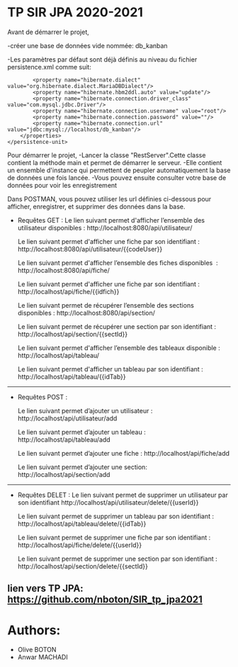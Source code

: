 # TP SIR JPA 2020-2021 

Avant de démarrer le projet,

 -créer une base de données vide nommée: db_kanban
 
 -Les paramètres par défaut sont déjà définis au niveau du fichier persistence.xml
 comme suit:
   <persistence-unit name="dev" transaction-type="RESOURCE_LOCAL">
        <!-- <class>org.hibernate.ejb.test.Cat</class> -->
        <!--  <class>org.hibernate.ejb.test.Distributor</class> -->
        <!--  <class>org.hibernate.ejb.test.Item</class> -->
        <properties>
            <property name="hibernate.show_sql" value="true"/>

            <property name="hibernate.dialect" value="org.hibernate.dialect.MariaDBDialect"/>
            <property name="hibernate.hbm2ddl.auto" value="update"/>
            <property name="hibernate.connection.driver_class" value="com.mysql.jdbc.Driver"/>
            <property name="hibernate.connection.username" value="root"/>
            <property name="hibernate.connection.password" value=""/>
            <property name="hibernate.connection.url" value="jdbc:mysql://localhost/db_kanban"/>
        </properties>
    </persistence-unit>
    
Pour démarrer le projet,
 -Lancer la classe "RestServer".Cette classe contient la méthode main et permet de démarrer le serveur.
 -Elle contient un ensemble d'instance qui  permettent de peupler automatiquement  la base de données une fois lancée.
 -Vous pouvez ensuite consulter votre base de données pour voir les enregistrement
 
Dans POSTMAN, vous pouvez utiliser les url définies ci-dessous pour afficher, enregistrer, et supprimer des données dans la base.

- Requêtes GET :
   Le lien suivant permet d'afficher l’ensemble des utilisateur disponibles :
   http://localhost:8080/api/utilisateur/

   Le lien suivant permet d'afficher une fiche par son identifiant :
   http://localhost:8080/api/utilisateur/{{codeUser}}

   Le lien suivant permet d'afficher l’ensemble des fiches disponibles  :
   http://localhost:8080/api/fiche/

   Le lien suivant permet d'afficher une fiche par son identifiant :
    http://localhost/api/fiche/{{idfich}}

   Le lien suivant permet de récupérer l’ensemble des sections disponibles :
   http://localhost:8080/api/section/

   Le lien suivant permet de récupérer une section par son identifiant :
   http://localhost/api/section/{{sectId}}

   Le lien suivant permet d'afficher l’ensemble des tableaux disponible : http://localhost/api/tableau/

   Le lien suivant permet d'afficher un tableau par son identifiant :
   http://localhost/api/tableau/{{idTab}}



----------------------------------------------
- Requêtes  POST :

   Le lien suivant permet d’ajouter un utilisateur :
   http://localhost/api/utilisateur/add

   Le lien suivant permet d’ajouter un tableau :
   http://localhost/api/tableau/add

   Le lien suivant permet d’ajouter une fiche :
   http://localhost/api/fiche/add

   Le lien suivant permet d’ajouter une section:
   http://localhost/api/section/add

----------------------------------------------

- Requêtes DELET :
   Le lien suivant permet de supprimer un utilisateur par son identifiant
   http://localhost/api/utilisateur/delete/{{userId}}

   Le lien suivant permet de supprimer un tableau par son identifiant :
   http://localhost/api/tableau/delete/{{idTab}}

   Le lien suivant permet de supprimer une fiche par son identifiant :
   http://localhost/api/fiche/delete/{{userId}}

   Le lien suivant permet de supprimer une section par son identifiant :
   http://localhost/api/section/delete/{{sectId}}


lien vers TP JPA: https://github.com/nboton/SIR_tp_jpa2021
----------------------------------------------

# Authors:
- Olive BOTON
- Anwar MACHADI
